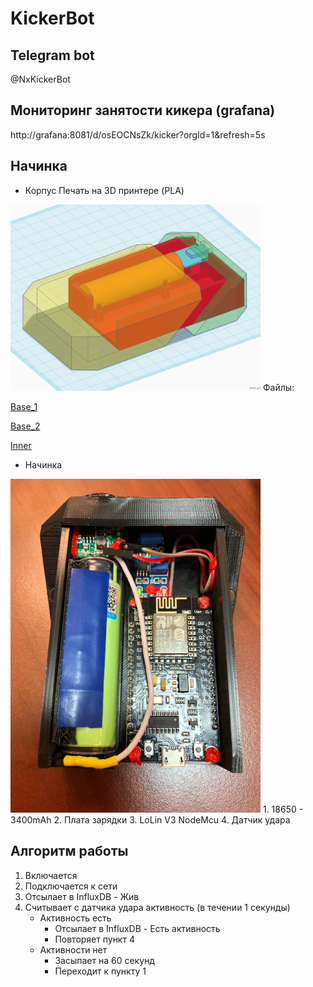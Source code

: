 # KickerBot

## Telegram bot
@NxKickerBot

## Мониторинг занятости кикера (grafana)
http://grafana:8081/d/osEOCNsZk/kicker?orgId=1&refresh=5s

## Начинка
* Корпус
Печать на 3D принтере (PLA)
<img src=/other_files/case.png width="400" />
Файлы:

[Base_1](other_files/Base_1.stl)

[Base_2](other_files/Base_2.stl)

[Inner](other_files/Inner.stl)

* Начинка
<img src=/other_files/real_body.png width="400" />
	1. 18650 - 3400mAh
	2. Плата зарядки
	3. LoLin V3 NodeMcu
	4. Датчик удара

## Алгоритм работы
1. Включается
2. Подключается к сети
3. Отсылает в InfluxDB - Жив
4. Считывает с датчика удара активность (в течении 1 секунды)
	* Активность есть
		* Отсылает в InfluxDB - Есть активность
		* Повторяет пункт 4
	* Активности нет
		* Засыпает на 60 секунд
		* Переходит к пункту 1
